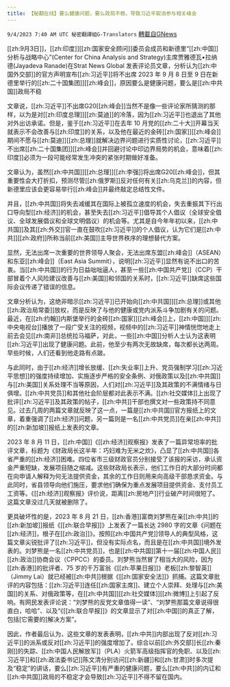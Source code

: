 ```yaml
---
title: 【秘翻在线】要么健康问题，要么政局不稳，导致习近平取消参与相关峰会
---
```

`9/4/2023 7:40 AM UTC 秘密翻譯組G-Translators` [轉載自GNews](https://gnews.org/articles/1641971)

[[zh:9月3日]]，[[zh:印度]][[zh:国家安全顾问]]委员会成员和新德里“[[zh:中国]]分析与战略中心”(Center for China Analysis and Strategy)主席贾雅德瓦•拉纳德(Jayadeva Ranade)在Strat News Global 发表评论员文章，分析认为[[zh:中国外交部]]的官方声明宣布[[zh:习近平]]将不出席 2023 年 9 月 8 日至 9 日在新德里举行的[[zh:二十国集团]][[zh:峰会]]，原因要么是健康问题，要么是[[zh:中共国]]政局不稳

文章说，[[zh:习近平]]不出席G20[[zh:峰会]]当然不是像一些评论家所猜测的那样，以为是对[[zh:印度总理]][[zh:莫迪]]的冷落，因为[[zh:习近平]]也退出了其他对外出访承诺。但是，鉴于[[zh:习近平]]在去年 10 月党的[[zh:二十大]]开幕当天就表示不会改善与[[zh:印度]]的关系，以及他在最近的金砖[[zh:国家]][[zh:峰会]]期间不愿与[[zh:莫迪]][[zh:总理]]就解决边界问题进行实质性讨论，[[zh:习近平]]不出席[[zh:二十国集团]][[zh:峰会]]并回避讨论中印边界局势的机会，意味着[[zh:印度]]必须为一段可能经常发生冲突的紧张时期做好准备。

文章认为，虽然[[zh:中共国]][[zh:总理]][[zh:李强]]将出席G20[[zh:峰会]]，但其重要性会大打折扣，预测尽管[[zh:俄罗斯]]反对任何有关[[zh:乌克兰]]的内容，但新德里应该会更容易举行[[zh:峰会]]并最终敲定总结性文件。

并且，[[zh:中共国]]将失去减缓其在国际上被孤立速度的机会，失去重振其下行出口导向型[[zh:经济]]的机会，甚至失去[[zh:习近平]]倡导其个人倡议（全球安全倡议、全球发展倡议和全球文明倡议）的机会等。尤其是自今年年初以来，[[zh:中共国]]及其[[zh:外交]]官一直在鼓吹[[zh:习近平]]的个人倡议，认为它们是[[zh:中共]][[zh:政府]]所称当前[[zh:美国]]主导世界秩序的理想替代方案。

显然，无法出席一次重要的世界领导人聚会，无法出席东盟[[zh:峰会]]（ASEAN）和东亚[[zh:峰会]]（East Asia Summit），说明[[zh:习近平]]显然有说不出口的苦衷。当[[zh:中共国]]的行为日益咄咄逼人，甚至一些[[zh:中国共产党]]（CCP）干部冒着个人风险建议改善与[[zh:美国]]和邻国的关系时，[[zh:习近平]]缺席这些国际会议传递了错误的信息。

文章分析认为，这绝非暗示[[zh:习近平]]已开始向[[zh:中共国]][[zh:总理]]或其他[[zh:政治局常委]]放权，而是反映了与他的健康或党内派系斗争加剧有关的问题。最近，在[[zh:约翰]]内斯堡举行的金砖[[zh:国家]][[zh:峰会]]上，[[zh:中国]][[zh:中央电视台]]播放了一段广受关注的视频，视频中的[[zh:习近平]]神情恍惚地走上前去会见[[zh:南非]]总统拉马福萨，对此，一些[[zh:中国]]分析人士认为这表明[[zh:习近平]]出现了健康问题。此前，他至少有两次无故缺席，每次都长达两周。早些时候，人们还看到他走路有点跛。

与此同时，由于[[zh:经济]]增长放缓、[[zh:失业率]]上升、党员强制学习[[zh:习近平思想]]的强度持续增加、实施逐步严格的安全条例、对俄政策以及[[zh:中共国]]与[[zh:美国]]关系处理不当等原因，人们对[[zh:习近平]]及其政策的不满情绪与日俱增。[[zh:中共党员]]和其他社会阶层都对此表示不满。[[zh:社交媒体]]上出现了批评[[zh:习近平]]及其政策的帖子，[[zh:中共]]干部也撰文对一些政策持不同意见。过去几周的两篇文章就反映了这一点，一篇是[[zh:中共国]]官方报纸上的文章，着重强调了[[zh:经济]]问题，另一篇则是一名[[zh:中共党员]]在亲[[zh:中共]]的[[zh:新加坡]]报纸上发表的文章。

2023 年 8 月 11 日，[[zh:中国]]《[[zh:经济]]观察报》发表了一篇异常坦率的批评文章，标题为《财政局长这半年：巧妇难为无米之炊》，凸显了[[zh:中共国]]各省严重的[[zh:经济]]困难。四位省市三级财政官员分别接受了该报的采访，承认资金严重短缺，发展项目随之缩减。这些财政局长表示，他们工作日的大部分时间都在向申请人解释为何无法提供资金，其余的工作日则用来向高级干部恳求资金。与此同时，省县领导向他们施压，要求他们确保为重点发展项目提供资金、支付员工工资等。《[[zh:经济]]观察报》评价说，距离[[zh:房地产]]行业破产时间很短了。这篇文章没过几天就被删除了。

更具破坏性的是，2023 年 8 月 21 日，[[zh:香港]]富商刘梦熊在亲[[zh:中共]]的[[zh:新加坡]]报纸《[[zh:联合早报]]》上发表了一篇长达 2980 字的文章《问题在[[zh:经济]]，根子在[[zh:政治]]》。按照[[zh:中国共产党]]领导人的典型风格，这篇文章尖锐批评了[[zh:习近平]]，但没有实际点名，而且是在[[zh:中共国]]境外发表的。刘梦熊是一名[[zh:中共党员]]，也是[[zh:中共国]]第十一届[[zh:中国人民]][[zh:政治]]协商会议（CPPCC）的委员。刘梦熊当然冒了相当大的风险，因为[[zh:香港]]的批评者、75 岁的千万富翁《[[zh:苹果日报]]》老板[[zh:黎智英]]（Jimmy Lai）就已经被[[zh:中共]]根据《[[zh:国家安全法]]》抓捕。这篇文章批评的内容包括：[[zh:习近平]]连任[[zh:国家主席]]、建立个人崇拜、处理与[[zh:美国]]的关系、对俄政策等，在[[zh:中共国]][[zh:社交媒体]][[zh:微博]]上引起了反响。有网民发表评论说：“刘梦熊的反党文章值得一读”、“刘梦熊那篇文章说得很直白，哈哈”、以及“《[[zh:联合早报]]》的文章显示了对[[zh:中国]]的真正了解，包括\[它需要的\]解决方案”。

因此，作者最后认为，这些文章的发表表明，[[zh:中共]]内部出现了反对[[zh:习近平]]的派系或反对[[zh:习近平]]的强度增加了。综合以前[[zh:外交部]]长[[zh:秦刚]]的失踪、[[zh:中国人民解放军]]（PLA）火箭军高级指挥官的免职、以及[[zh:习近平]]和[[zh:政法委书记]]陈文清分别访问[[zh:新疆]]和[[zh:甘肃]]时多次提及“稳定”的讲话，要么[[zh:习近平]]有严重的健康问题，要么[[zh:中共]]的内讧和[[zh:中共国]]政局的不稳定才会导致[[zh:习近平]]不得不留在国内。
